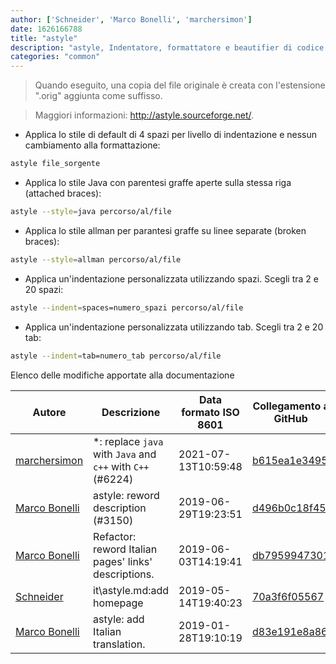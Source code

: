 ```yaml
---
author: ['Schneider', 'Marco Bonelli', 'marchersimon']
date: 1626166788
title: "astyle"
description: "astyle, Indentatore, formattatore e beautifier di codice sorgente per i linguaggi C, C++, C# e Java."
categories: "common"
---
```

> Quando eseguito, una copia del file originale è creata con l'estensione ".orig" aggiunta come suffisso.

> Maggiori informazioni: <http://astyle.sourceforge.net/>.

- Applica lo stile di default di 4 spazi per livello di indentazione e nessun cambiamento alla formattazione:

```bash
astyle file_sorgente
```

- Applica lo stile Java con parentesi graffe aperte sulla stessa riga (attached braces):

```bash
astyle --style=java percorso/al/file
```

- Applica lo stile allman per parantesi graffe su linee separate (broken braces):

```bash
astyle --style=allman percorso/al/file
```

- Applica un'indentazione personalizzata utilizzando spazi. Scegli tra 2 e 20 spazi:

```bash
astyle --indent=spaces=numero_spazi percorso/al/file
```

- Applica un'indentazione personalizzata utilizzando tab. Scegli tra 2 e 20 tab:

```bash
astyle --indent=tab=numero_tab percorso/al/file
```
Elenco delle modifiche apportate alla documentazione


Autore | Descrizione | Data formato ISO 8601 | Collegamento a GitHub
------|-----|-----|-----
[marchersimon](mailto:50295997+marchersimon@users.noreply.github.com) | *: replace `java` with `Java` and `c++` with `C++` (#6224) | 2021-07-13T10:59:48 | [b615ea1e3495](https://github.com/tldr-pages/tldr/commit/b615ea1e34951c855e72470b73522ed0e0963d87)
[Marco Bonelli](mailto:mebeim@users.noreply.github.com) | astyle: reword description (#3150) | 2019-06-29T19:23:51 | [d496b0c18f45](https://github.com/tldr-pages/tldr/commit/d496b0c18f450c4504c0c643ade531e79fdd1484)
[Marco Bonelli](mailto:marco@mebeim.net) | Refactor: reword Italian pages' links' descriptions. | 2019-06-03T14:19:41 | [db7959947301](https://github.com/tldr-pages/tldr/commit/db795994730108131d36e7a50b67378e79e27c10)
[Schneider](mailto:lucas.schneider@sap.com) | it\astyle.md:add homepage | 2019-05-14T19:40:23 | [70a3f6f05567](https://github.com/tldr-pages/tldr/commit/70a3f6f055673699c3b7576a2e83bfe90e06dcc0)
[Marco Bonelli](mailto:mb5.marcob@gmail.com) | astyle: add Italian translation. | 2019-01-28T19:10:19 | [d83e191e8a86](https://github.com/tldr-pages/tldr/commit/d83e191e8a8652e91e1d2879dafa57b72c0b0c46)

